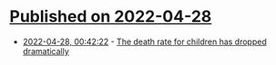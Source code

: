 # [Published on 2022-04-28](index.md)

* [2022-04-28, 00:42:22](https://news.ycombinator.com/item?id=31187572) - [The death rate for children has dropped dramatically](https://www.npr.org/sections/goatsandsoda/2022/04/27/1093856457/the-death-rate-for-children-has-dropped-dramatically-yet-theres-cause-for-alarm)
